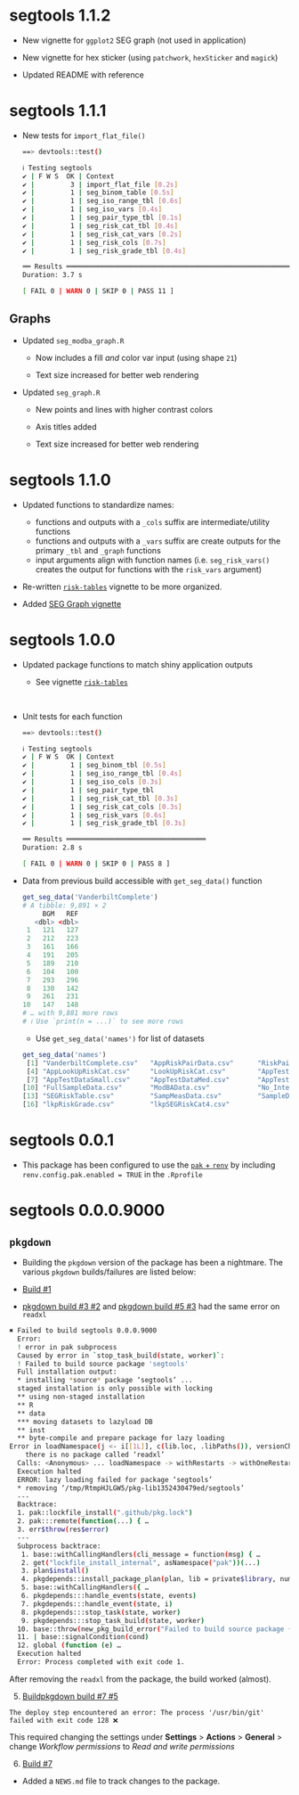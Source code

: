 # segtools 1.1.2

* New vignette for `ggplot2` SEG graph (not used in application)

* New vignette for hex sticker (using `patchwork`, `hexSticker` and `magick`)

* Updated README with reference 

# segtools 1.1.1

* New tests for `import_flat_file()`

    ```bash
    ==> devtools::test()
    
    ℹ Testing segtools
    ✔ | F W S  OK | Context
    ✔ |         3 | import_flat_file [0.2s]                                                                     
    ✔ |         1 | seg_binom_table [0.5s]                                                                      
    ✔ |         1 | seg_iso_range_tbl [0.6s]                                                                    
    ✔ |         1 | seg_iso_vars [0.4s]                                                                       
    ✔ |         1 | seg_pair_type_tbl [0.1s]                                                                    
    ✔ |         1 | seg_risk_cat_tbl [0.4s]                                                                     
    ✔ |         1 | seg_risk_cat_vars [0.2s]                                                                    
    ✔ |         1 | seg_risk_cols [0.7s]                                                                        
    ✔ |         1 | seg_risk_grade_tbl [0.4s]                                                                      
    
    ══ Results ══════════════════════════════════════════════════════════════════
    Duration: 3.7 s
    
    [ FAIL 0 | WARN 0 | SKIP 0 | PASS 11 ]
    ```
    
## Graphs 
    
* Updated `seg_modba_graph.R`   

  - Now includes a fill *and* color var input (using shape `21`)  
  
  - Text size increased for better web rendering 

* Updated `seg_graph.R`  

  - New points and lines with higher contrast colors  
  
  - Axis titles added  
  
  - Text size increased for better web rendering 


# segtools 1.1.0

* Updated functions to standardize names: 

    - functions and outputs with a `_cols` suffix are intermediate/utility functions
    - functions and outputs with a `_vars` suffix are create outputs for the primary `_tbl` and `_graph` functions   
    - input arguments align with function names (i.e. `seg_risk_vars()` creates the output for functions with the `risk_vars` argument)
    
* Re-written [`risk-tables`](https://mjfrigaard.github.io/segtools/articles/risk-tables.html) vignette to be more organized.

* Added [SEG Graph vignette](https://mjfrigaard.github.io/segtools/articles/seg-graph.html) 

# segtools 1.0.0

* Updated package functions to match shiny application outputs

  - See vignette [`risk-tables`](https://mjfrigaard.github.io/segtools/articles/risk-tables.html)

<br>

* Unit tests for each function 

    ```bash
    ==> devtools::test()
    
    ℹ Testing segtools
    ✔ | F W S  OK | Context
    ✔ |         1 | seg_binom_tbl [0.5s]                     
    ✔ |         1 | seg_iso_range_tbl [0.4s]                    
    ✔ |         1 | seg_iso_cols [0.3s]                         
    ✔ |         1 | seg_pair_type_tbl                           
    ✔ |         1 | seg_risk_cat_tbl [0.3s]                    
    ✔ |         1 | seg_risk_cat_cols [0.3s]                   
    ✔ |         1 | seg_risk_vars [0.6s]                       
    ✔ |         1 | seg_risk_grade_tbl [0.3s]                  
    
    ══ Results ═══════════════════════════════════
    Duration: 2.8 s
    
    [ FAIL 0 | WARN 0 | SKIP 0 | PASS 8 ]
    ```

* Data from previous build accessible with `get_seg_data()` function 

    ```r
    get_seg_data('VanderbiltComplete')
    # A tibble: 9,891 × 2                                                            
         BGM   REF
       <dbl> <dbl>
     1   121   127
     2   212   223
     3   161   166
     4   191   205
     5   189   210
     6   104   100
     7   293   296
     8   130   142
     9   261   231
    10   147   148
    # … with 9,881 more rows
    # ℹ Use `print(n = ...)` to see more rows
    ```
    
    - Use `get_seg_data('names')` for list of datasets 
    
    ```r
    get_seg_data('names')
     [1] "VanderbiltComplete.csv"   "AppRiskPairData.csv"      "RiskPairData.csv"        
     [4] "AppLookUpRiskCat.csv"     "LookUpRiskCat.csv"        "AppTestData.csv"         
     [7] "AppTestDataSmall.csv"     "AppTestDataMed.csv"       "AppTestDataBig.csv"      
    [10] "FullSampleData.csv"       "ModBAData.csv"            "No_Interference_Dogs.csv"
    [13] "SEGRiskTable.csv"         "SampMeasData.csv"         "SampleData.csv"          
    [16] "lkpRiskGrade.csv"         "lkpSEGRiskCat4.csv"  
    ```

# segtools 0.0.1

* This package has been configured to use the [`pak` + `renv`](https://rstudio.github.io/renv/reference/config.html#configuration) by including `renv.config.pak.enabled = TRUE` in the `.Rprofile` 

# segtools 0.0.0.9000
## `pkgdown`

* Building the `pkgdown` version of the package has been a nightmare. The various `pkgdown` builds/failures are listed below: 

* [Build #1](https://github.com/mjfrigaard/segtools/commit/e8b14747709d01356d76712a6cc027dd71aa0d00)

* [pkgdown build #3 #2](https://github.com/mjfrigaard/segtools/commit/7679b1460a950230363ff0fcc798830e65a2106d) and [pkgdown build #5 #3](https://github.com/mjfrigaard/segtools/commit/59b4745f6b66c51e539018de5013fc82b2c8ff9a) had the same error on `readxl`

```bash
✖ Failed to build segtools 0.0.0.9000
  Error: 
  ! error in pak subprocess
  Caused by error in `stop_task_build(state, worker)`:
  ! Failed to build source package 'segtools'
  Full installation output:
  * installing *source* package ‘segtools’ ...
  staged installation is only possible with locking
  ** using non-staged installation
  ** R
  ** data
  *** moving datasets to lazyload DB
  ** inst
  ** byte-compile and prepare package for lazy loading
Error in loadNamespace(j <- i[[1L]], c(lib.loc, .libPaths()), versionCheck = vI[[j]]) : 
    there is no package called ‘readxl’
  Calls: <Anonymous> ... loadNamespace -> withRestarts -> withOneRestart -> doWithOneRestart
  Execution halted
  ERROR: lazy loading failed for package ‘segtools’
  * removing ‘/tmp/RtmpHJLGW5/pkg-lib1352430479ed/segtools’
  ---
  Backtrace:
  1. pak::lockfile_install(".github/pkg.lock")
  2. pak:::remote(function(...) { …
  3. err$throw(res$error)
  ---
  Subprocess backtrace:
   1. base::withCallingHandlers(cli_message = function(msg) { …
   2. get("lockfile_install_internal", asNamespace("pak"))(...)
   3. plan$install()
   4. pkgdepends::install_package_plan(plan, lib = private$library, num_workers = nw, …
   5. base::withCallingHandlers({ …
   6. pkgdepends:::handle_events(state, events)
   7. pkgdepends:::handle_event(state, i)
   8. pkgdepends:::stop_task(state, worker)
   9. pkgdepends:::stop_task_build(state, worker)
  10. base::throw(new_pkg_build_error("Failed to build source package {pkg}", …
  11. | base::signalCondition(cond)
  12. global (function (e) …
  Execution halted
  Error: Process completed with exit code 1.
```

After removing the `readxl` from the package, the build worked (almost). 

5. [Buildpkgdown build #7 #5](https://github.com/mjfrigaard/segtools/actions/runs/4440538030)

`The deploy step encountered an error: The process '/usr/bin/git' failed with exit code 128 ❌` 

This required changing the settings under **Settings** > **Actions** > **General** > change *Workflow permissions* to *Read and write permissions*  

6. [Build #7](https://github.com/mjfrigaard/segtools/commit/e11fb2da9b558d94ad05cff0a5468e93c2bfd2b9)

* Added a `NEWS.md` file to track changes to the package.
